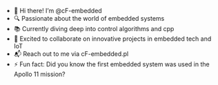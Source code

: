- 👋 Hi there! I’m @cF-embedded
- 🔍 Passionate about the world of embedded systems
- 📚 Currently diving deep into control algorithms and cpp
- 🤝 Excited to collaborate on innovative projects in embedded tech and IoT
- 📬 Reach out to me via cF-embedded.pl
- ⚡ Fun fact: Did you know the first embedded system was used in the Apollo 11 mission?
